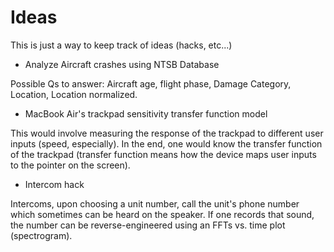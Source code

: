 # Ideas
This is just a way to keep track of ideas (hacks, etc...) 

* Analyze Aircraft crashes using NTSB Database

Possible Qs to answer: Aircraft age, flight phase, Damage Category, Location, Location normalized. 

* MacBook Air's trackpad sensitivity transfer function model 

This would involve measuring the response of the trackpad to different user inputs (speed, especially). In the end, one would know the transfer function of the trackpad (transfer function means how the device maps user inputs to the pointer on the screen).

* Intercom hack

Intercoms, upon choosing a unit number, call the unit's phone number which sometimes can be heard on the speaker. If one records that sound, the number can be reverse-engineered using an FFTs vs. time plot (spectrogram). 
